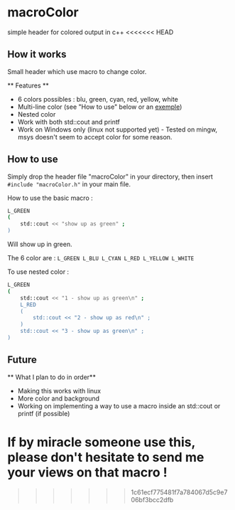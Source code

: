 # macroColor
simple header for colored output in c++
<<<<<<< HEAD

## How it works ## 
Small header which use macro to change color.

** Features **
* 6 colors possibles : blu, green, cyan, red, yellow, white
* Multi-line color (see "How to use" below or an [exemple](macroColor/exemple))
* Nested color
* Work with both std::cout and printf
* Work on Windows only (linux not supported yet) - Tested on mingw, msys doesn't seem to accept color for some reason.

## How to use ##
Simply drop the header file "macroColor" in your directory, then insert `#include "macroColor.h"` in your main file.

How to use the basic macro : 
```bash
L_GREEN
(
	std::cout << "show up as green" ; 
)
```
Will show up in green.

The 6 color are : `L_GREEN L_BLU L_CYAN L_RED L_YELLOW L_WHITE`

To use nested color : 
```bash
L_GREEN
(
	std::cout << "1 - show up as green\n" ;
	L_RED
	(
		std::cout << "2 - show up as red\n" ;
	) 
	std::cout << "3 - show up as green\n" ;
)
```


## Future ##
** What I plan to do in order** 
* Making this works with linux
* More color and background
* Working on implementing a way to use a macro inside an std::cout or printf (if possible)


If by miracle someone use this, please don't hesitate to send me your views on that macro !
=======
>>>>>>> 1c61ecf775481f7a784067d5c9e706bf3bcc2dfb
